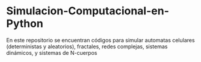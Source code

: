 # Simulacion-Computacional-en-Python
En este repositorio se encuentran códigos para simular automatas celulares (deterministas y aleatorios), fractales, redes complejas, sistemas dinámicos, y sistemas de N-cuerpos
